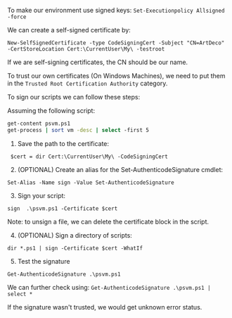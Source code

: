 To make our environment use signed keys: `Set-Executionpolicy Allsigned -force`

We can create a self-signed certificate by:

`New-SelfSignedCertificate -type CodeSigningCert -Subject "CN=ArtDeco" -CertStoreLocation Cert:\CurrentUser\My\ -testroot`

If we are self-signing certificates, the CN should be our name.

To trust our own certificates (On Windows Machines), we need to put them in the `Trusted Root Certification Authority` category.

To sign our scripts we can follow these steps:

Assuming the following script:

```bash
get-content psvm.ps1
get-process | sort vm -desc | select -first 5
```

1. Save the path to the certificate:

` $cert = dir Cert:\CurrentUser\My\ -CodeSigningCert`

2. (OPTIONAL) Create an alias for the Set-AuthenticodeSignature cmdlet:

`Set-Alias -Name sign -Value Set-AuthenticodeSignature`

3. Sign your script:

`sign  .\psvm.ps1 -Certificate $cert`

Note: to unsign a file, we can delete the certificate block in the script.

4. (OPTIONAL) Sign a directory of scripts:

`dir *.ps1 | sign -Certificate $cert -WhatIf`

5. Test the signature

`Get-AuthenticodeSignature .\psvm.ps1`

We can further check using: `Get-AuthenticodeSignature .\psvm.ps1 | select *`

If the signature wasn't trusted, we would get unknown error status.